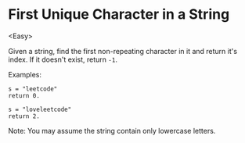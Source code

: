 # First Unique Character in a String

\<Easy>

Given a string, find the first non-repeating character in it and return it's
index. If it doesn't exist, return `-1`.

Examples:

```
s = "leetcode"
return 0.
```

```
s = "loveleetcode"
return 2.
```

Note: You may assume the string contain only lowercase letters.

